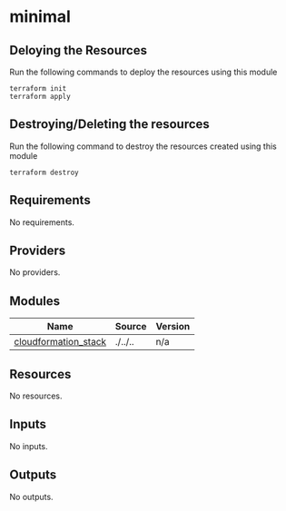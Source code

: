 # minimal

## Deloying the Resources
Run the following commands to deploy the resources using this module
```console
terraform init
terraform apply
```

## Destroying/Deleting the resources
Run the following command to destroy the resources created using this module
```console
terraform destroy
```
<!-- BEGINNING OF PRE-COMMIT-TERRAFORM DOCS HOOK -->
## Requirements

No requirements.

## Providers

No providers.

## Modules

| Name | Source | Version |
|------|--------|---------|
| <a name="module_cloudformation_stack"></a> [cloudformation\_stack](#module\_cloudformation\_stack) | ./../.. | n/a |

## Resources

No resources.

## Inputs

No inputs.

## Outputs

No outputs.
<!-- END OF PRE-COMMIT-TERRAFORM DOCS HOOK -->

